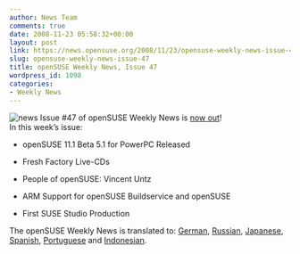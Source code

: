 ```yaml
---
author: News Team
comments: true
date: 2008-11-23 05:58:32+00:00
layout: post
link: https://news.opensuse.org/2008/11/23/opensuse-weekly-news-issue-47/
slug: opensuse-weekly-news-issue-47
title: openSUSE Weekly News, Issue 47
wordpress_id: 1098
categories:
- Weekly News
---
```


![news](//news.opensuse.org/wp-content/uploads/2007/11/knewsticker.png) Issue #47 of openSUSE Weekly News is [now out](//en.opensuse.org/OpenSUSE_Weekly_News/47)!  
In this week’s issue:


  * openSUSE 11.1 Beta 5.1 for PowerPC Released 

  * Fresh Factory Live-CDs 

  * People of openSUSE: Vincent Untz 

  * ARM Support for openSUSE Buildservice and openSUSE 

  * First SUSE Studio Production 




The openSUSE Weekly News is translated to: 
[German](//de.opensuse.org/OpenSUSE-Wochenschau/47), 
[Russian](//ru.opensuse.org/%D0%95%D0%B6%D0%B5%D0%BD%D0%B5%D0%B4%D0%B5%D0%BB%D1%8C%D0%BD%D1%8B%D0%B5_%D0%BD%D0%BE%D0%B2%D0%BE%D1%81%D1%82%D0%B8_openSUSE/47), 
[Japanese](//ja.opensuse.org/OpenSUSE_Weekly_News/47), 
[Spanish](//es.opensuse.org/OpenSUSE_Noticias_Semanales/47), 
[Portuguese](//pt.opensuse.org/Not%C3%ADcias_da_semana_no_openSUSE/47) and 
[Indonesian](//en.opensuse.org/OpenSUSE_Weekly_News/47/indonesian).
